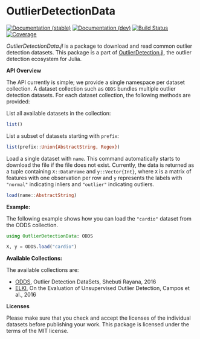 # OutlierDetectionData

[![Documentation (stable)](https://img.shields.io/badge/docs-stable-blue.svg)](https://OutlierDetectionJL.github.io/OutlierDetection.jl/stable)
[![Documentation (dev)](https://img.shields.io/badge/docs-dev-blue.svg)](https://OutlierDetectionJL.github.io/OutlierDetection.jl/dev)
[![Build Status](https://github.com/OutlierDetectionJL/OutlierDetectionData.jl/workflows/CI/badge.svg)](https://github.com/OutlierDetectionJL/OutlierDetectionData.jl/actions)
[![Coverage](https://codecov.io/gh/OutlierDetectionJL/OutlierDetectionData.jl/branch/master/graph/badge.svg)](https://codecov.io/gh/OutlierDetectionJL/OutlierDetectionData.jl)

*OutlierDetectionData.jl* is a package to download and read common outlier detection datasets. This package is a part of [OutlierDetection.jl](https://github.com/OutlierDetectionJL/OutlierDetection.jl/), the outlier detection ecosystem for Julia.

**API Overview**

The API currently is simple; we provide a single namespace per dataset collection. A dataset collection such as `ODDS` bundles multiple outlier detection datasets. For each dataset collection, the following methods are provided:

List all available datasets in the collection:

```julia
list()
```

List a subset of datasets starting with `prefix`:

```julia
list(prefix::Union{AbstractString, Regex})
```

Load a single dataset with `name`. This command automatically starts to download the file if the file does not exist. Currently, the data is returned as a tuple containing `X::DataFrame` and `y::Vector{Int}`, where `X` is a matrix of features with one observation per row and `y` represents the labels with `"normal"` indicating inliers and `"outlier"` indicating outliers.

```julia
load(name::AbstractString)
```

**Example:**

The following example shows how you can load the `"cardio"` dataset from the ODDS collection.

```julia
using OutlierDetectionData: ODDS

X, y = ODDS.load("cardio")
```

**Available Collections:**

The available collections are:

- [ODDS](http://odds.cs.stonybrook.edu/), Outlier Detection DataSets, Shebuti Rayana, 2016
- [ELKI](https://www.dbs.ifi.lmu.de/research/outlier-evaluation/DAMI/), On the Evaluation of Unsupervised Outlier Detection, Campos et al., 2016

**Licenses**

Please make sure that you check and accept the licenses of the individual datasets before publishing your work. This package is licensed under the terms of the MIT license.
